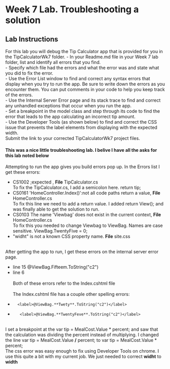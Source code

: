 <h1>Week 7  Lab.  Troubleshooting a solution</h1>
<h2>Lab Instructions</h2>
For this lab you will debug the Tip Calculator app that is provided for you in the TipCalculatorWk7 folder. 
- In your Readme.md file in your Week 7 lab folder, list and identify all errors that you find. <br>
- Specify which file had the errors and what the error was and state what you did to fix the error.<br>
- Use the Error List window to find and correct any syntax errors that display when you try to run the app. Be sure to write down the errors as you encounter them. You can put comments in your code to help you keep track of the errors.<br>
- Use the Internal Server Error page and its stack trace to find and correct any unhandled exceptions that occur when you run the app.<br>
- Set a breakpoint in the model class and step through its code to find the error that leads to the app calculating an incorrect tip amount.<br>
- Use the Developer Tools (as shown below) to find and correct the CSS issue that prevents the label elements from displaying with the expected width.<br>
Submit the link to your corrected TipCalculatorWk7 project files.<br>

<h4>This was a nice little troubleshooting lab. I belive I have all the asks for this lab noted below</h4>

Attempting to run the app gives you build errors pop up.  In the Errors list I get these errors:

- CS1002 ;expected , **File** TipCalculator.cs
<br>To fix the TipCalculator.cs, I add a semicolon here.  return tip; <br>
- CS0161 'HomeController.Index()':not all code paths return a value, **File** HomeController.cs
<br>To fix this line we need to add a return value.  I added return View(); and was finally able to get the solution to run.
- CS0103 The name 'Viewbag' does not exist in the current context,   **File** HomeController.cs
<br>To fix this you needed to change Viewbag to ViewBag.  Names are case sensitive. ViewBag.TwentyFive = 0;<br>
- "widht" is not a known CSS property name. **File** site.css

<br>After getting the app to run, I get these errors on the internal server error page.
- line 15 <lable>@ViewBag.Fifteem.ToString("c2")</label>
- line 6  <div asp-validation-summary="All"></div>
<br>Both of these errors refer to the Index.cshtml file</br>
<br>The Index.cshtml file has a couple other spelling errors:
-       <label>@ViewBag.**Twety**.ToString("c2")</label>  
-        <label>@ViewBag.**TwentyFeve**.ToString("c2")</label> 

<br>I set a breakpoint at the var tip = MealCost.Value * percent; and saw that the calculation was dividing the percent instead of multiplying.  I changed the line var tip = MealCost.Value **/** percent; to var tip = MealCost.Value * percent;
<br>The css error was easy enough to fix using Developer Tools on chrome.  I use this quite a bit with my current job.  We just needed to correct **widht** to **width**
